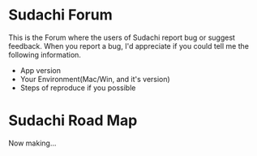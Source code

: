 # Sudachi Forum
This is the Forum where the users of Sudachi report bug or suggest feedback.
When you report a bug, I'd appreciate if you could tell me the following information.

- App version
- Your Environment(Mac/Win, and it's version)
- Steps of reproduce if you possible

# Sudachi Road Map
Now making...
